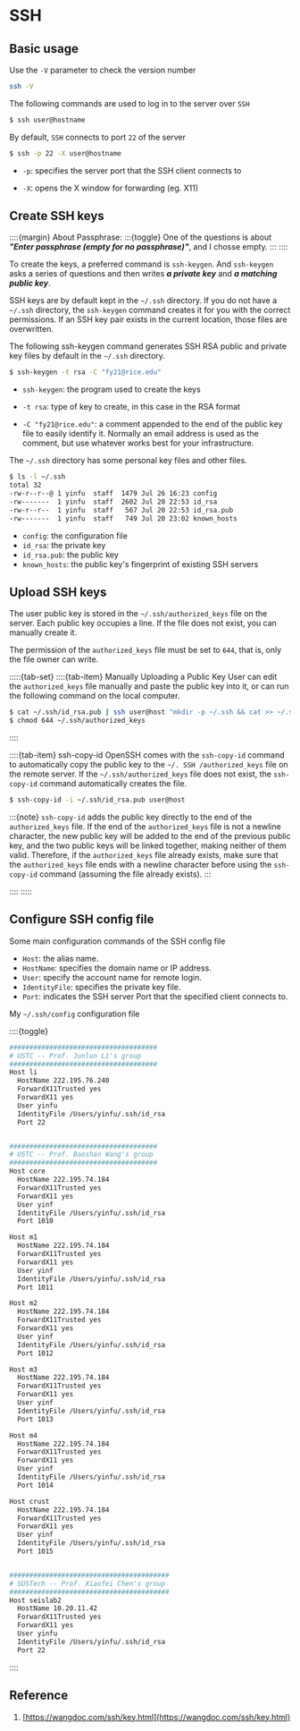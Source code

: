 # SSH


## Basic usage

Use the `-V` parameter to check the version number

```bash
ssh -V
```

The following commands are used to log in to the server over `SSH`

```bash
$ ssh user@hostname
```

By default, `SSH` connects to port `22` of the server


```bash
$ ssh -p 22 -X user@hostname
```

- `-p`: specifies the server port that the SSH client connects to
 
- `-X`: opens the X window for forwarding (eg. X11)




## Create SSH keys

::::{margin} About Passphrase:
:::{toggle}
One of the questions is about **_"Enter passphrase (empty for no passphrase)"_**, and I chosse empty.
:::
::::

To create the keys, a preferred command is `ssh-keygen`. And `ssh-keygen` asks a series of questions and then writes **_a private key_** and **_a matching public key_**.

SSH keys are by default kept in the `~/.ssh` directory. If you do not have a `~/.ssh` directory, the `ssh-keygen` command creates it for you with the correct permissions. If an SSH key pair exists in the current location, those files are overwritten.




The following ssh-keygen command generates SSH RSA public and private key files by default in the `~/.ssh` directory.


```bash
$ ssh-keygen -t rsa -C "fy21@rice.edu"
```

- `ssh-keygen`: the program used to create the keys

- `-t rsa`: type of key to create, in this case in the RSA format

- `-C "fy21@rice.edu"`: a comment appended to the end of the public key file to easily identify it. Normally an email address is used as the comment, but use whatever works best for your infrastructure.

The `~/.ssh` directory has some personal key files and other files.

```bash
$ ls -l ~/.ssh
total 32
-rw-r--r--@ 1 yinfu  staff  1479 Jul 26 16:23 config
-rw-------  1 yinfu  staff  2602 Jul 20 22:53 id_rsa
-rw-r--r--  1 yinfu  staff   567 Jul 20 22:53 id_rsa.pub
-rw-------  1 yinfu  staff   749 Jul 20 23:02 known_hosts
```

- `config`: the configuration file
- `id_rsa`: the private key
- `id_rsa.pub`: the public key
- `known_hosts`: the public key's fingerprint of existing SSH servers


## Upload SSH keys

The user public key is stored in the `~/.ssh/authorized_keys` file on the server. Each public key occupies a line. If the file does not exist, you can manually create it. 

The permission of the `authorized_keys` file must be set to `644`, that is, only the file owner can write.


:::::{tab-set}
::::{tab-item} Manually Uploading a Public Key
User can edit the `authorized_keys` file manually and paste the public key into it, or can run the following command on the local computer.

```bash
$ cat ~/.ssh/id_rsa.pub | ssh user@host "mkdir -p ~/.ssh && cat >> ~/.ssh/authorized_keys"
$ chmod 644 ~/.ssh/authorized_keys
```
::::

::::{tab-item} ssh-copy-id
OpenSSH comes with the `ssh-copy-id` command to automatically copy the public key to the `~/. SSH /authorized_keys` file on the remote server. If the `~/.ssh/authorized_keys` file does not exist, the `ssh-copy-id` command automatically creates the file.
 

```bash
$ ssh-copy-id -i ~/.ssh/id_rsa.pub user@host
```
:::{note}
`ssh-copy-id` adds the public key directly to the end of the `authorized_keys` file. If the end of the `authorized_keys` file is not a newline character, the new public key will be added to the end of the previous public key, and the two public keys will be linked together, making neither of them valid. Therefore, if the `authorized_keys` file already exists, make sure that the `authorized_keys` file ends with a newline character before using the `ssh-copy-id` command (assuming the file already exists).
:::



::::
:::::




## Configure SSH config file

Some main configuration commands of the SSH config file

- `Host`: the alias name.
- `HostName`: specifies the domain name or IP address.
- `User`: specify the account name for remote login.
- `IdentityFile`: specifies the private key file.
- `Port`: indicates the SSH server Port that the specified client connects to.


My `~/.ssh/config` configuration file

::::{toggle}
```bash
#####################################
# USTC -- Prof. Junlun Li's group
#####################################
Host li
  HostName 222.195.76.240
  ForwardX11Trusted yes
  ForwardX11 yes
  User yinfu
  IdentityFile /Users/yinfu/.ssh/id_rsa
  Port 22


#####################################
# USTC -- Prof. Baoshan Wang's group
#####################################
Host core
  HostName 222.195.74.184
  ForwardX11Trusted yes
  ForwardX11 yes
  User yinf
  IdentityFile /Users/yinfu/.ssh/id_rsa
  Port 1010

Host m1
  HostName 222.195.74.184
  ForwardX11Trusted yes
  ForwardX11 yes
  User yinf
  IdentityFile /Users/yinfu/.ssh/id_rsa
  Port 1011

Host m2
  HostName 222.195.74.184
  ForwardX11Trusted yes
  ForwardX11 yes
  User yinf
  IdentityFile /Users/yinfu/.ssh/id_rsa
  Port 1012

Host m3
  HostName 222.195.74.184
  ForwardX11Trusted yes
  ForwardX11 yes
  User yinf
  IdentityFile /Users/yinfu/.ssh/id_rsa
  Port 1013

Host m4
  HostName 222.195.74.184
  ForwardX11Trusted yes
  ForwardX11 yes
  User yinf
  IdentityFile /Users/yinfu/.ssh/id_rsa
  Port 1014

Host crust
  HostName 222.195.74.184
  ForwardX11Trusted yes
  ForwardX11 yes
  User yinf
  IdentityFile /Users/yinfu/.ssh/id_rsa
  Port 1015


########################################
# SUSTech -- Prof. Xiaofei Chen's group
########################################
Host seislab2
  HostName 10.20.11.42
  ForwardX11Trusted yes
  ForwardX11 yes
  User yinfu
  IdentityFile /Users/yinfu/.ssh/id_rsa
  Port 22

```
::::


## Reference

1. [https://wangdoc.com/ssh/key.html](https://wangdoc.com/ssh/key.html)